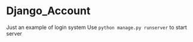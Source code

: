 # Django_Account
Just an example of login system
Use ```python manage.py runserver``` to start server
